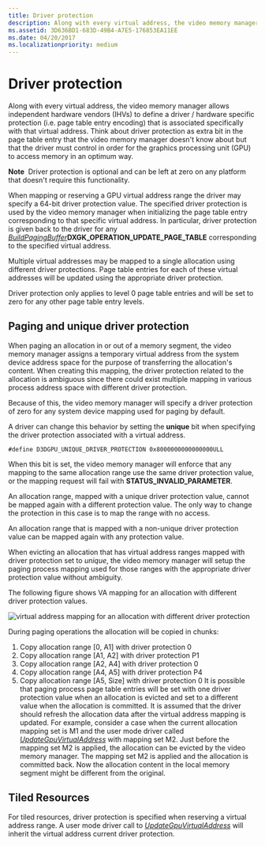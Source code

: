 ```yaml
---
title: Driver protection
description: Along with every virtual address, the video memory manager allows independent hardware vendors (IHVs) to define a driver / hardware specific protection (i.e.
ms.assetid: 3D636BD1-683D-49B4-A7E5-176853EA11EE
ms.date: 04/20/2017
ms.localizationpriority: medium
---
```


# Driver protection


Along with every virtual address, the video memory manager allows independent hardware vendors (IHVs) to define a driver / hardware specific protection (i.e. page table entry encoding) that is associated specifically with that virtual address. Think about driver protection as extra bit in the page table entry that the video memory manager doesn't know about but that the driver must control in order for the graphics processing unit (GPU) to access memory in an optimum way.

**Note**  Driver protection is optional and can be left at zero on any platform that doesn't require this functionality.

 

When mapping or reserving a GPU virtual address range the driver may specify a 64-bit driver protection value. The specified driver protection is used by the video memory manager when initializing the page table entry corresponding to that specific virtual address. In particular, driver protection is given back to the driver for any [*BuildPagingBuffer*](https://docs.microsoft.com/windows-hardware/drivers/ddi/d3dkmddi/nc-d3dkmddi-dxgkddi_buildpagingbuffer)**DXGK\_OPERATION\_UPDATE\_PAGE\_TABLE** corresponding to the specified virtual address.

Multiple virtual addresses may be mapped to a single allocation using different driver protections. Page table entries for each of these virtual addresses will be updated using the appropriate driver protection.

Driver protection only applies to level 0 page table entries and will be set to zero for any other page table entry levels.

## <span id="Paging_and_unique_driver_protection"></span><span id="paging_and_unique_driver_protection"></span><span id="PAGING_AND_UNIQUE_DRIVER_PROTECTION"></span>Paging and unique driver protection


When paging an allocation in or out of a memory segment, the video memory manager assigns a temporary virtual address from the system device address space for the purpose of transferring the allocation's content. When creating this mapping, the driver protection related to the allocation is ambiguous since there could exist multiple mapping in various process address space with different driver protection.

Because of this, the video memory manager will specify a driver protection of zero for any system device mapping used for paging by default.

A driver can change this behavior by setting the **unique** bit when specifying the driver protection associated with a virtual address.

`#define D3DGPU_UNIQUE_DRIVER_PROTECTION 0x8000000000000000ULL`

When this bit is set, the video memory manager will enforce that any mapping to the same allocation range use the same driver protection value, or the mapping request will fail with **STATUS\_INVALID\_PARAMETER**.

An allocation range, mapped with a unique driver protection value, cannot be mapped again with a different protection value. The only way to change the protection in this case is to map the range with no access.

An allocation range that is mapped with a non-unique driver protection value can be mapped again with any protection value.

When evicting an allocation that has virtual address ranges mapped with driver protection set to *unique*, the video memory manager will setup the paging process mapping used for those ranges with the appropriate driver protection value without ambiguity.

The following figure shows VA mapping for an allocation with different driver protection values.

![virtual address mapping for an allocation with different driver protection](images/driver-protection.1.png)

During paging operations the allocation will be copied in chunks:

1. Copy allocation range \[0, A1\] with driver protection 0
2. Copy allocation range \[A1, A2\] with driver protection P1
3. Copy allocation range \[A2, A4\] with driver protection 0
4. Copy allocation range \[A4, A5\] with driver protection P4
5. Copy allocation range \[A5, Size\] with driver protection 0
It is possible that paging process page table entries will be set with one driver protection value when an allocation is evicted and set to a different value when the allocation is committed. It is assumed that the driver should refresh the allocation data after the virtual address mapping is updated.
For example, consider a case when the current allocation mapping set is M1 and the user mode driver called [*UpdateGpuVirtualAddress*](https://docs.microsoft.com/windows-hardware/drivers/ddi/d3dumddi/nc-d3dumddi-pfnd3dddi_updategpuvirtualaddresscb) with mapping set M2. Just before the mapping set M2 is applied, the allocation can be evicted by the video memory manager. The mapping set M2 is applied and the allocation is committed back. Now the allocation content in the local memory segment might be different from the original.

## <span id="Tiled_Resources"></span><span id="tiled_resources"></span><span id="TILED_RESOURCES"></span>Tiled Resources


For tiled resources, driver protection is specified when reserving a virtual address range. A user mode driver call to [*UpdateGpuVirtualAddress*](https://docs.microsoft.com/windows-hardware/drivers/ddi/d3dumddi/nc-d3dumddi-pfnd3dddi_updategpuvirtualaddresscb) will inherit the virtual address current driver protection.

 

 






